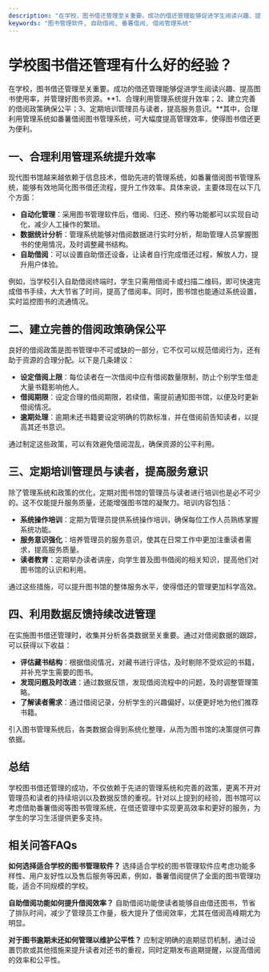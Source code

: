 ```yaml
---
description: "在学校，图书借还管理至关重要。成功的借还管理能够促进学生阅读兴趣、提高图书使用率，并管理好图书资源。**1、合理利用管理系统提升效率；2、建立完善的借阅政策确保公平；3、定期培训管理员与读者，提高服务意识。**其中，合理利用管理系统如番薯借阅图书管理系统，可大幅度提高管理效率，使得图书借还更为便利。"
keywords: "图书管理软件, 自助借阅, 番薯借阅, 借阅管理系统"
---
```

# 学校图书借还管理有什么好的经验？

在学校，图书借还管理至关重要。成功的借还管理能够促进学生阅读兴趣、提高图书使用率，并管理好图书资源。**1、合理利用管理系统提升效率；2、建立完善的借阅政策确保公平；3、定期培训管理员与读者，提高服务意识。**其中，合理利用管理系统如番薯借阅图书管理系统，可大幅度提高管理效率，使得图书借还更为便利。

## 一、合理利用管理系统提升效率

现代图书馆越来越依赖于信息技术，借助先进的管理系统，如番薯借阅图书管理系统，能够有效地简化图书借还流程，提升工作效率。具体来说，主要体现在以下几个方面：

- **自动化管理**：采用图书管理软件后，借阅、归还、预约等功能都可以实现自动化，减少人工操作的繁琐。
- **数据统计分析**：管理系统能够对借阅数据进行实时分析，帮助管理人员掌握图书的使用情况，及时调整藏书结构。
- **自助借阅**：可以设置自助借还设备，让读者自行完成借还过程，解放人力，提升用户体验。
  
例如，当学校引入自助借阅终端时，学生只需用借阅卡或扫描二维码，即可快速完成借书手续，大大节省了时间，提高了借阅率。同时，图书馆也能通过系统设置，实时监控图书的流通情况。

## 二、建立完善的借阅政策确保公平

良好的借阅政策是图书管理中不可或缺的一部分，它不仅可以规范借阅行为，还有助于资源的合理分配。以下是几条建议：

- **设定借阅上限**：每位读者在一次借阅中应有借阅数量限制，防止个别学生借走大量书籍影响他人。
- **借阅期限**：设定合理的借阅期限，若续借，需提前通知图书馆，以便及时更新借阅情况。
- **逾期处理**：逾期未还书籍要设定明确的罚款标准，并在借阅前告知读者，以提高其还书意识。

通过制定这些政策，可以有效避免借阅混乱，确保资源的公平利用。

## 三、定期培训管理员与读者，提高服务意识

除了管理系统和政策的优化，定期对图书馆的管理员与读者进行培训也是必不可少的。这不仅能提升服务质量，还能增强图书馆的凝聚力。培训内容包括：

- **系统操作培训**：定期为管理员提供系统操作培训，确保每位工作人员熟练掌握系统功能。
- **服务意识强化**：培养管理员的服务意识，使其在日常工作中更加注重读者需求，提高服务质量。
- **读者教育**：定期举办读者讲座，向学生普及图书借阅的相关知识，提高他们对图书馆的认识和利用。

通过这些措施，可以提升图书馆的整体服务水平，使得借还的管理更加科学高效。

## 四、利用数据反馈持续改进管理

在实施图书借还管理时，收集并分析各类数据至关重要。通过对借阅数据的跟踪，可以获得以下收益：

- **评估藏书结构**：根据借阅情况，对藏书进行评估，及时剔除不受欢迎的书籍，并补充学生需要的图书。
- **发现问题及时改进**：通过数据反馈，发现借阅流程中的问题，及时调整管理策略。
- **了解读者需求**：通过借阅记录，分析学生的兴趣偏好，以便更好地为他们推荐书籍。

引入图书管理系统后，各类数据会得到系统化整理，从而为图书馆的决策提供可靠依据。

## 总结

学校图书借还管理的成功，不仅依赖于先进的管理系统和完善的政策，更离不开对管理员和读者的持续培训以及数据反馈的重视。针对以上提到的经验，图书馆可以考虑借助番薯借阅等图书管理系统，在借还管理中实现更高效率和更好的服务，为学生的学习生活提供更多支持。

## 相关问答FAQs

**如何选择适合学校的图书管理软件？**
选择适合学校的图书管理软件应考虑功能多样性、用户友好性以及售后服务等因素，例如，番薯借阅提供了全面的图书管理功能，适合不同规模的学校。

**自助借阅功能如何提升借阅效率？**
自助借阅功能使读者能够自由借还图书，节省了排队时间，减少了管理员工作量，极大提升了借阅效率，尤其在借阅高峰期尤为明显。

**对于图书逾期未还如何管理以维护公平性？**
应制定明确的逾期惩罚机制，通过设置罚款或其他措施来提升读者对还书的重视，同时定期发布逾期提醒，以提高借阅的效率和公平性。
